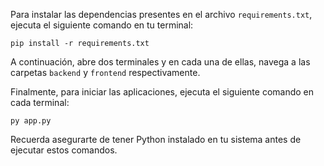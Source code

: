 Para instalar las dependencias presentes en el archivo `requirements.txt`, ejecuta el siguiente comando en tu terminal:

```
pip install -r requirements.txt
```

A continuación, abre dos terminales y en cada una de ellas, navega a las carpetas `backend` y `frontend` respectivamente.

Finalmente, para iniciar las aplicaciones, ejecuta el siguiente comando en cada terminal:

```
py app.py
```

Recuerda asegurarte de tener Python instalado en tu sistema antes de ejecutar estos comandos.
